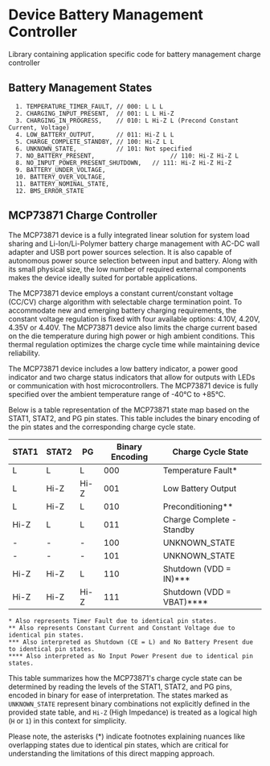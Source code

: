 # Device Battery Management Controller
Library containing application specific code for battery management charge controller


## Battery Management States
```
  1. TEMPERATURE_TIMER_FAULT, // 000: L L L
  2. CHARGING_INPUT_PRESENT,  // 001: L L Hi-Z
  3. CHARGING_IN_PROGRESS,    // 010: L Hi-Z L (Precond Constant Current, Voltage)
  4. LOW_BATTERY_OUTPUT,      // 011: Hi-Z L L
  5. CHARGE_COMPLETE_STANDBY, // 100: Hi-Z L L
  6. UNKNOWN_STATE,           // 101: Not specified
  7. NO_BATTERY_PRESENT,                     // 110: Hi-Z Hi-Z L
  8. NO_INPUT_POWER_PRESENT_SHUTDOWN,   // 111: Hi-Z Hi-Z Hi-Z
  9. BATTERY_UNDER_VOLTAGE,
  10. BATTERY_OVER_VOLTAGE,
  11. BATTERY_NOMINAL_STATE,
  12. BMS_ERROR_STATE
```

## MCP73871 Charge Controller
The MCP73871 device is a fully integrated linear solution for system load sharing and Li-Ion/Li-Polymer battery charge management with AC-DC wall adapter and USB port power sources selection. It is also capable of autonomous power source selection between input and battery. Along with its small physical size, the low number of required external components makes the device ideally suited for portable applications.

The MCP73871 device employs a constant current/constant voltage (CC/CV) charge algorithm with selectable charge termination point. To accommodate new and emerging battery charging requirements, the constant voltage regulation is fixed with four available options: 4.10V, 4.20V, 4.35V or 4.40V. The MCP73871 device also limits the charge current based on the die temperature during high power or high ambient conditions. This thermal regulation optimizes the charge cycle time while maintaining device reliability.

The MCP73871 device includes a low battery indicator, a power good indicator and two charge status indicators that allow for outputs with LEDs or communication with host microcontrollers. The MCP73871 device is fully specified over the ambient temperature range of -40°C to +85°C.


Below is a table representation of the MCP73871 state map based on the STAT1, STAT2, and PG pin states. This table includes the binary encoding of the pin states and the corresponding charge cycle state.

| STAT1 | STAT2 | PG   | Binary Encoding | Charge Cycle State         |
|-------|-------|------|-----------------|----------------------------|
| L     | L     | L    | 000             | Temperature Fault*         |
| L     | Hi-Z  | Hi-Z | 001             | Low Battery Output         |
| L     | Hi-Z  | L    | 010             | Preconditioning**          |
| Hi-Z  | L     | L    | 011             | Charge Complete - Standby  |
| -     | -     | -    | 100             | UNKNOWN_STATE              |
| -     | -     | -    | 101             | UNKNOWN_STATE              |
| Hi-Z  | Hi-Z  | L    | 110             | Shutdown (VDD = IN)***     |
| Hi-Z  | Hi-Z  | Hi-Z | 111             | Shutdown (VDD = VBAT)****  |

```
* Also represents Timer Fault due to identical pin states.
** Also represents Constant Current and Constant Voltage due to identical pin states.
*** Also interpreted as Shutdown (CE = L) and No Battery Present due to identical pin states.
**** Also interpreted as No Input Power Present due to identical pin states.
```

This table summarizes how the MCP73871's charge cycle state can be determined by reading the levels of the STAT1, STAT2, and PG pins, encoded in binary for ease of interpretation. The states marked as `UNKNOWN_STATE` represent binary combinations not explicitly defined in the provided state table, and `Hi-Z` (High Impedance) is treated as a logical high (`H` or `1`) in this context for simplicity.

Please note, the asterisks (*) indicate footnotes explaining nuances like overlapping states due to identical pin states, which are critical for understanding the limitations of this direct mapping approach.